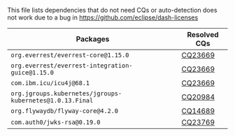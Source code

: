This file lists dependencies that do not need CQs or auto-detection does not work due to a bug in https://github.com/eclipse/dash-licenses

| Packages | Resolved CQs |
| --- | --- |
| `org.everrest/everrest-core@1.15.0` | [CQ23669](https://dev.eclipse.org/ipzilla/show_bug.cgi?id=23669) |
| `org.everrest/everrest-integration-guice@1.15.0` | [CQ23669](https://dev.eclipse.org/ipzilla/show_bug.cgi?id=23669) |
| `com.ibm.icu/icu4j@68.1` |  [CQ23669](https://dev.eclipse.org/ipzilla/show_bug.cgi?id=23654) |
| `org.jgroups.kubernetes/jgroups-kubernetes@1.0.13.Final` | [CQ20984](https://dev.eclipse.org/ipzilla/show_bug.cgi?id=20984) |
| `org.flywaydb/flyway-core@4.2.0` | [CQ14689](https://dev.eclipse.org/ipzilla/show_bug.cgi?id=14689) |
| `com.auth0/jwks-rsa@0.19.0` | [CQ23769](https://dev.eclipse.org/ipzilla/show_bug.cgi?id=23769) |
                                            
